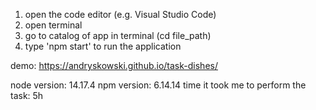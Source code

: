 1. open the code editor (e.g. Visual Studio Code)
2. open terminal
3. go to catalog of app in terminal (cd file_path)
4. type 'npm start' to run the application

demo: https://andryskowski.github.io/task-dishes/

node version: 14.17.4
npm version: 6.14.14
time it took me to perform the task: 5h
